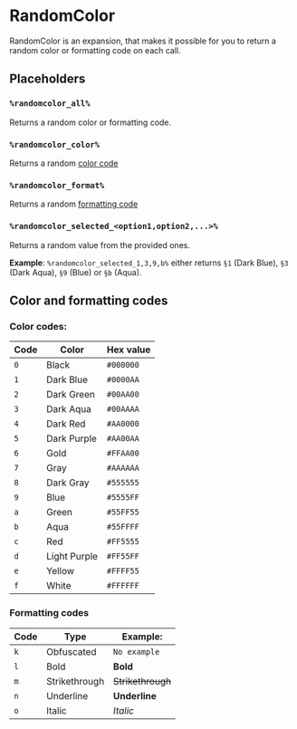 # RandomColor
RandomColor is an expansion, that makes it possible for you to return a random color or formatting code on each call.

## Placeholders

### `%randomcolor_all%`
Returns a random color or formatting code.

### `%randomcolor_color%`
Returns a random [color code](#color-codes)

### `%randomcolor_format%`
Returns a random [formatting code](#formatting-codes)

### `%randomcolor_selected_<option1,option2,...>%`
Returns a random value from the provided ones.

**Example**: `%randomcolor_selected_1,3,9,b%` either returns `§1` (Dark Blue), `§3` (Dark Aqua), `§9` (Blue) or `§b` (Aqua).

## Color and formatting codes

### Color codes:
| Code | Color        | Hex value |
| ---- | ------------ | --------- |
| `0`  | Black        | `#000000` |
| `1`  | Dark Blue    | `#0000AA` |
| `2`  | Dark Green   | `#00AA00` |
| `3`  | Dark Aqua    | `#00AAAA` |
| `4`  | Dark Red     | `#AA0000` |
| `5`  | Dark Purple  | `#AA00AA` |
| `6`  | Gold         | `#FFAA00` |
| `7`  | Gray         | `#AAAAAA` |
| `8`  | Dark Gray    | `#555555` |
| `9`  | Blue         | `#5555FF` |
| `a`  | Green        | `#55FF55` |
| `b`  | Aqua         | `#55FFFF` |
| `c`  | Red          | `#FF5555` |
| `d`  | Light Purple | `#FF55FF` |
| `e`  | Yellow       | `#FFFF55` |
| `f`  | White        | `#FFFFFF` |

### Formatting codes
| Code | Type          | Example:          |
| ---- | ------------- | ----------------- |
| `k`  | Obfuscated    | `No example`      |
| `l`  | Bold          | **Bold**          |
| `m`  | Strikethrough | ~~Strikethrough~~ |
| `n`  | Underline     | __Underline__     |
| `o`  | Italic        | *Italic*          |
